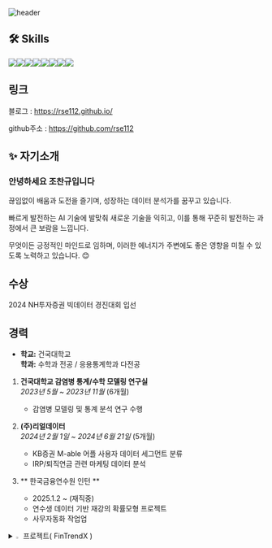 ![header](https://capsule-render.vercel.app/api?type=waving&color=auto&height=300&section=header&text=Welcome&fontSize=90&animation=fadeIn&fontAlignY=38&desc=rse112's%20GitHub%20Profile&descAlignY=51&descAlign=62)
<link href="https://cdn.rawgit.com/singihae/Webfonts/master/style.css" rel="stylesheet" type="text/css" />

## 🛠️ Skills

<div style="display: flex; align-items: center;">
  <img src="https://img.shields.io/badge/Python-3776AB?style=for-the-badge&logo=Python&logoColor=white">
  <img src="https://img.shields.io/badge/Github-181717?style=for-the-badge&logo=Github&logoColor=white">
  <img src="https://img.shields.io/badge/Teradata-F37440?style=for-the-badge&logo=Teradata&logoColor=white">
  <img src="https://img.shields.io/badge/MYSQL-4479A1?style=for-the-badge&logo=MYSQL&logoColor=white">
  <img src="https://img.shields.io/badge/Tensorflow-FF6F00?style=for-the-badge&logo=tensorflow&logoColor=white">
  <img src="https://img.shields.io/badge/R-276DC3?style=for-the-badge&logo=R&logoColor=white">
  <img src="https://img.shields.io/badge/Django-092E203?style=for-the-badge&logo=Django&logoColor=white">
  <img src="https://img.shields.io/badge/Streamlit-FF4B4B?style=for-the-badge&logo=Streamlit&logoColor=white">
</div>

## 링크

블로그 : https://rse112.github.io/

github주소 : https://github.com/rse112


## ✨ 자기소개

### **안녕하세요 조찬규입니다**  
끊임없이 배움과 도전을 즐기며, 성장하는 데이터 분석가를 꿈꾸고 있습니다.

빠르게 발전하는 AI 기술에 발맞춰 새로운 기술을 익히고, 이를 통해 꾸준히 발전하는 과정에서 큰 보람을 느낍니다.

무엇이든 긍정적인 마인드로 임하며, 이러한 에너지가 주변에도 좋은 영향을 미칠 수 있도록 노력하고 있습니다. 😊

## 수상
2024 NH투자증권 빅데이터 경진대회 입선

## 경력

- **학교:** 건국대학교  
  **학과:** 수학과 전공 / 응용통계학과 다전공

1. **건국대학교 감염병 통계/수학 모델링 연구실**  
   _2023년 5월 ~ 2023년 11월_  (6개월)
   - 감염병 모델링 및 통계 분석 연구 수행

2. **(주)리얼데이터**  
   _2024년 2월 1일 ~ 2024년 6월 21일_  (5개월)
   - KB증권 M-able 어플 사용자 데이터 세그먼트 분류  
   - IRP/퇴직연금 관련 마케팅 데이터 분석
3. ** 한국금융연수원 인턴 **
   - 2025.1.2 ~ (재직중)
   - 연수생 데이터 기반 재강의 확률모형 프로젝트
   - 사무자동화 작업업

     
<details>
<summary>
  <img src="https://raw.githubusercontent.com/Tarikul-Islam-Anik/Animated-Fluent-Emojis/master/Emojis/Hand%20gestures/Eyes.png" alt="Eyes" width="2%" /> 프로젝트( FinTrendX )
</summary>
   <br>

| Project Name          | Description                                      | GitHub Repository                                | Result Website                            |
|-----------------------|--------------------------------------------------|--------------------------------------------------|-------------------------------------------|
| **FinTrend**         | 핫한 금융키워드를 추출하는 프로젝트 | [GitHub Link](https://github.com/rse112/FinTrendX) | [View Result](https://trendkey-7a41071967af.herokuapp.com/) |

## 💡프로젝트 소개
FinTrendX는 사람들이 금융 관련 키워드를 네이버에 검색하면서 얻은 데이터를 통해, 현재 어떤 키워드가 핫한지, 어떤 키워드가 지속적으로 상승하고 있는지를 확인하기 위한 프로젝트입니다. 연관 검색어, 트렌드 데이터, 뉴스, 블로그 데이터를 수집하고 분석하여 급상승, 지속상승, 규칙성을 보이는 데이터를 분류하는 것을 목표로 합니다.


## 📂프로젝트 구조
1. 메인 키워드별 연관검색어 집계
2. 각 키워드별 트렌드데이터 집계
3. 선별함수를 통한 급상승/지속상승/규칙성 데이터 분류
4. 네이버 뉴스데이터/구글검색어 데이터 집계 (비고: 구글검색어 데이터는 api 자체 오류 다분)
5. 블로그데이터를 통한 활동성 데이터 집계
6. 전체 데이터 Merge



## 📝작업 흐름
1. 사용자가 지정한 대분류 키워드를 입력합니다.
2. 네이버 API를 통해 해당 키워드들의 연관검색어를 추출합니다.
3. 네이버 트렌드 API를 사용하여 추출한 연관검색어들의 검색어 추이 데이터를 수집합니다.
4. 선별 함수를 통해 일별/주별/월별 데이터를 분석하여 급상승, 지속상승, 규칙성을 보이는 키워드를 추출합니다.
5. 추출된 키워드들을 바탕으로 네이버 뉴스데이터와 구글 검색어 API를 사용하여 데이터를 가져옵니다.
   _(비고: 구글 검색어 API는 오류가 발생할 수 있음)_
6. 모든 데이터를 종합하여 하나의 데이터셋으로 Merge합니다.

## 📊 결과물
- 결과 페이지: [https://trendkey-7a41071967af.herokuapp.com/](https://trendkey-7a41071967af.herokuapp.com/)

<img src="https://github.com/user-attachments/assets/0a838bd9-6a99-4dde-b44f-eb589069535b" alt="트렌드 분석 결과 차트" width="600"/>

**[그림 1]** 트렌드 분석 결과 시각화



##  ⚠️ 데이터 선별함수에서 고려된 점

### ⚙️ 일별 급상승 키워드 탐지 조건

일별 급상승 키워드를 탐지하기 위해 다음과 같은 조건들을 설정했습니다:


1. **검색량 2배 이상 증가 조건**

    - **현재 검색량**이 **이전 검색량**보다 **2배 이상 증가**한 경우를 급상승 키워드로 간주합니다.

    <img src="https://github.com/user-attachments/assets/777e5be8-51d5-403b-bca2-2d6426fc1ea2" alt="트렌드 분석" width="600"/>

    그러나, 위와 같은 그래프처럼 변동성이 크지만 일정 수준에 도달하지 못하는 키워드들이 포함되어, 유의미한 데이터를 도출하기 어려운 문제가 발생했습니다.

    이를 해결하기 위해 추가적인 조건을 설정하였습니다:

    - **현재 검색량이 2배 이상 증가했더라도, 최소한 60 이상의 검색량**을 기록한 경우에만 급상승 키워드로 판단합니다. 이를 통해 검색량이 많이 상승했더라도 그 상승이 의미 있게 작용하지 않는 경우(작은 검색량 증가)는 제거합니다.


2. **검색량 95 이상일 때**

    - **현재 검색량이 95 이상**이고, **이전 검색량보다 많을 때** 급상승 키워드로 간주합니다. 이 조건을 통해 검색량이 일정 수준 이상 높은 키워드만을 선별하여 의미 있는 데이터를 얻을 수 있습니다.

3. **검색량 차이가 5 이상일 때**

    - **이전 검색량과 현재 검색량의 차이가 5 이상**일 경우에만 급상승으로 분류합니다. 이를 통해 작은 변동이 아닌 **유의미한 증가**를 포착할 수 있습니다. 예를 들어, 100에서 105로 증가한 경우 급상승으로 간주합니다.
  
   
### ⚙️ 지속 상승 키워드 탐지 조건

지속 상승 키워드를 탐지하기 위해 다음과 같은 조건을 설정하였습니다:

1. **추세의 상승 여부 확인**  
   최근 검색량의 **상승 추세**를 확인하기 위해, OLS 회귀분석을 통해 계산된 기울기가 양수일 경우에만 키워드를 지속 상승 키워드로 간주합니다.

2. **최근 검색량의 비교**  
   이전 검색량(`last_2`)보다 현재 검색량(`last`)이 커야 하며, **최근 15일간의 상승 추세**가 일정 범위 내에 있어야만 유의미한 상승 키워드로 판단합니다.

3. **모드별 추가 조건**  
   - **주별/월별 모드**에서는 최근 검색량과 과거 검색량의 비교를 통해, **검색량이 일정 수준 이상**에서 지속적으로 증가하고 있는지 확인합니다.
   - **일별 모드**에서는 최근 3일간의 검색량을 바탕으로 상승 패턴을 분석하여 지속 상승 여부를 판단합니다.

이러한 조건들을 통해 **일정한 상승 추세**를 보이며, **노이즈성 데이터가 아닌** 의미 있는 검색어만을 선별하게 됩니다.



</details>







<!--
**rse112/rse112** is a ✨ _special_ ✨ repository because its `README.md` (this file) appears on your GitHub profile.



Here are some ideas to get you started:

- 🔭 I’m currently working on ...
- 🌱 I’m currently learning ...
- 👯 I’m looking to collaborate on ...
- 🤔 I’m looking for help with ...
- 💬 Ask me about ...
- 📫 How to reach me: ...
- 😄 Pronouns: ...
- ⚡ Fun fact: ...
-->
